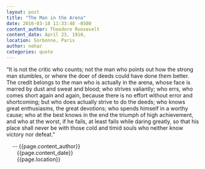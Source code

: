 ```yaml
---
layout: post
title: "The Man in the Arena"
date: 2016-03-18 11:33:48 -0500
content_author: Theodore Roosevelt
content_date: April 23, 1910,
location: Sorbonne, Paris
author: nehar
categories: quote
---
```


“It is not the critic who counts; not the man who points out how the
strong man stumbles, or where the doer of deeds could have done them
better. The credit belongs to the man who is actually in the arena,
whose face is marred by dust and sweat and blood; who strives valiantly;
who errs, who comes short again and again, because there is no effort
without error and shortcoming; but who does actually strive to do the 
deeds; who knows great enthusiasms, the great devotions; who spends 
himself in a worthy cause; who at the best knows in the end the triumph of
high achievement, and who at the worst, if he fails, at least fails while
daring greatly, so that his place shall never be with those cold and timid souls who neither know victory nor defeat.”

&nbsp;&nbsp;&nbsp;&nbsp;-- {{page.content_author}} <br>
&nbsp;&nbsp;&nbsp;&nbsp;&nbsp;&nbsp;&nbsp;{{page.content_date}} <br>
&nbsp;&nbsp;&nbsp;&nbsp;&nbsp;&nbsp;&nbsp;{{page.location}}
